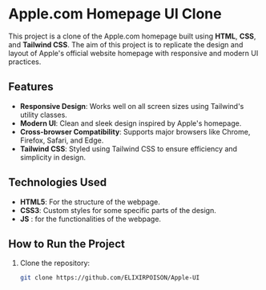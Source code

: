 # Apple.com Homepage UI Clone

This project is a clone of the Apple.com homepage built using **HTML**, **CSS**, and **Tailwind CSS**. The aim of this project is to replicate the design and layout of Apple's official website homepage with responsive and modern UI practices.

## Features

- **Responsive Design**: Works well on all screen sizes using Tailwind's utility classes.
- **Modern UI**: Clean and sleek design inspired by Apple's homepage.
- **Cross-browser Compatibility**: Supports major browsers like Chrome, Firefox, Safari, and Edge.
- **Tailwind CSS**: Styled using Tailwind CSS to ensure efficiency and simplicity in design.

## Technologies Used

- **HTML5**: For the structure of the webpage.
- **CSS3**: Custom styles for some specific parts of the design.
- **JS** : for the functionalities of the webpage.

## How to Run the Project

1. Clone the repository:
   ```bash
   git clone https://github.com/ELIXIRPOISON/Apple-UI



